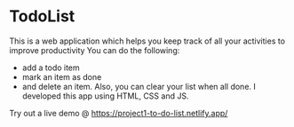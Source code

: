 # TodoList
This is a web application which helps you keep track of all your activities to improve productivity
You can do the following:
- add a todo item
- mark an item as done
- and delete an item. 
Also, you can clear your list when all done. I developed this app using HTML, CSS and JS.

Try out a live demo @ https://project1-to-do-list.netlify.app/

